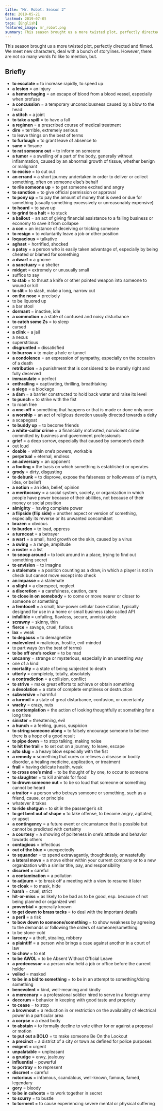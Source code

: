 ```yaml
---
title: "Mr. Robot: Season 2"
date: 2018-05-21
lastmod: 2019-07-05
tags: [English]
featured_image: mr_robot.png
summary: This season brought us a more twisted plot, perfectly directed and filmed. We meet new characters, deal with a bunch of storylines.
---
```


This season brought us a more twisted plot, perfectly directed and filmed. We meet new characters, deal with a bunch of storylines. However, there are not so many words I’d like to mention, but.

## Briefly

- **to escalate** = to increase rapidly, to speed up
- **a lesion** = an injury
- **a hemorrhaging** = an escape of blood from a blood vessel, especially when profuse
- **a concussion** = a temporary unconsciousness caused by a blow to the head
- **a stitch** = a joint
- **to take a spill** = to have a fall
- **a regimen** = a prescribed course of medical treatment
- **dire** = terrible, extremely serious
- to leave things on the best of terms
- **to furlough** = to grant leave of absence to
- **sane** = !insane
- **to rat someone out** = to inform on someone
- **a tumor** = a swelling of a part of the body, generally without inflammation, caused by an abnormal growth of tissue, whether benign or malignant
- **to excise** = to cut out
- **an errand** = a short journey undertaken in order to deliver or collect something, often on someone else’s behalf
- **to rile someone up** = to get someone excited and angry
- **to sanction** = to give official permission or approval
- **to pony up** = to pay the amount of money that is owed or due for something (usually something excessively or unreasonably expensive)
- **to hoard** = to save up
- **to grind to a halt** = to stuck
- **a bailout** = an act of giving financial assistance to a failing business or economy to save it from collapse
- **a con** = an instance of deceiving or tricking someone
- **to resign** = to voluntarily leave a job or other position
- **loquacious** = talkative
- **aghast** = horrified, shocked
- **a patsy** = a person who is easily taken advantage of, especially by being cheated or blamed for something
- **a dwarf** = a gnome
- **a sanctuary** = a shelter
- **midget** = extremely or unusually small
- suffice to say
- **to stab** = to thrust a knife or other pointed weapon into someone to wound or kill
- **to slit** = to slash, make a long, narrow cut
- **on the nose** = precisely
- to be liquored up
- a bar stool
- **dormant** = inactive, idle
- **a commotion** = a state of confused and noisy disturbance
- **to catch some Zs** = to sleep
- cursed
- **a clink** = a jail
- a nexus
- superstitious
- **disgruntled** = dissatisfied
- **to burrow** = to make a hole or tunnel
- **a condolence** = an expression of sympathy, especially on the occasion of a death
- **retribution** = a punishment that is considered to be morally right and fully deserved
- **immaculate** = perfect
- **enthralling** = captivating, thrilling, breathtaking
- **a siege** = a blockage
- **a dam** = a barrier constructed to hold back water and raise its level
- **to punch** = to strike with the fist
- to roam free
- **a one-off** = something that happens or that is made or done only once
- **a worship** = an act of religious devotion usually directed towards a deity
- a scapegoat
- **to buddy up** = to become friends
- **a white-collar crime** = a financially motivated, nonviolent crime committed by business and government professionals
- **grief** = a deep sorrow, especially that caused by someone’s death
- out loud
- **doable** = within one’s powers, workable
- **perpetual** = eternal, endless
- **an adversary** = an opponent
- **a footing** = the basis on which something is established or operates
- **grody** = dirty, disgusting
- **to debunk** = to disprove, expose the falseness or hollowness of (a myth, idea, or belief)
- **a notion** = an idea, belief, opinion
- **a meritocracy** = a social system, society, or organization in which people have power because of their abilities, not because of their money or social position
- **almighty** = having complete power
- **a flipside (flip side)** = another aspect or version of something, especially its reverse or its unwanted concomitant
- **brazen** = obvious
- **to burden** = to load, oppress
- **a turncoat** = a betrayer
- **a wart** = a small, hard growth on the skin, caused by a virus
- **a swing** = a range, amplitude
- **a roster** = a list
- **to snoop around** = to look around in a place, trying to find out something secret
- **to envision** = to imagine
- **a stalemate** = a position counting as a draw, in which a player is not in check but cannot move except into check
- **an impasse** = a stalemate
- **a slight** = a disrespect, neglect
- **a discretion** = a carefulness, caution, care
- **to close in on somebody** = to come or move nearer or closer to someone or something
- **a femtocell** = a small, low-power cellular base station, typically designed for use in a home or small business (also called AP)
- **infallible** = unfailing, flawless, secure, unmistakable
- **scrawny** = skinny, thin
- **fierce** = savage, cruel, furious
- **lax** = weak
- **to degauss** = to demagnetize
- **malevolent** = malicious, hostile, evil-minded
- to part ways (on the best of terms)
- **to be off one’s rocker** = to be mad
- **uncanny** = strange or mysterious, especially in an unsettling way
- one of a kind
- **mortality** = a state of being subjected to death
- **utterly** = completely, totally, absolutely
- **a contradiction** = a collision, conflict
- **to strive** = make great efforts to achieve or obtain something
- **a desolation** = a state of complete emptiness or destruction
- **subversive** = harmful
- **a turmoil** = a state of great disturbance, confusion, or uncertainty
- **wacky** = crazy, nuts
- **a contemplation** = the action of looking thoughtfully at something for a long time
- **sinister** = threatening, evil
- **a hunch** = a feeling, guess, suspicion
- **to string someone along** = to falsely encourage someone to believe there is a hope of a good result
- **to pipe down** = to stop talking, making noise
- **to hit the trail** = to set out on a journey, to leave, escape
- **a/to slug** = a heavy blow especially with the fist
- **a remedy** = something that cures or relieves a disease or bodily disorder, a healing medicine, application, or treatment
- **frail** = having delicate health, weak
- **to cross one’s mind** = to be thought of by one, to occur to someone
- **to slaughter** = to kill animals for food
- **to drown someone out** = to be so loud that someone or something cannot be heard
- **a traitor** = a person who betrays someone or something, such as a friend, cause, or principle
- whatever it takes
- **to ride shotgun** = to sit in the passenger’s sit
- **to get bent out of shape** = to take offense, to become angry, agitated, or upset
- **a contingency** = a future event or circumstance that is possible but cannot be predicted with certainty
- **a courtesy** = a showing of politeness in one’s attitude and behavior towards others
- **contagious** = infectious
- **out of the blue** = unexpectedly
- **to squander** = to spend extravagantly, thoughtlessly, or wastefully
- **a lateral move** = a move either within your current company or to a new organization with a similar title, pay, and responsibility
- **discreet** = careful
- **a contamination** = a pollution
- **to adjourn** = to break off a meeting with a view to resume it later
- **to cloak** = to mask, hide
- **harsh** = cruel, strict
- **hit-or-miss** = as likely to be bad as to be good, esp. because of not being planned or organized well
- **proverbial** = generally known
- **to get down to brass tacks** = to deal with the important details
- **a peril** = a risk
- **to bow down to someone/something** = to show weakness by agreeing to the demands or following the orders of someone/something
- to be stone-cold
- **larceny** = a theft, stealing, robbery
- **a plaintiff** = a person who brings a case against another in a court of law
- **to chow** = to eat
- **to be AWOL** = to be Absent Without Official Leave
- **a predecessor** = a person who held a job or office before the current holder
- **veiled** = masked
- **to be in a bid to something** = to be in an attempt to something/doing something
- **benevolent** = kind, well-meaning and kindly
- **a mercenary** = a professional soldier hired to serve in a foreign army
- **decorum** = behavior in keeping with good taste and propriety
- **to cease** = to stop
- **a brownout** = a reduction in or restriction on the availability of electrical power in a particular area
- **a corpse** = a dead body
- **to abstain** = to formally decline to vote either for or against a proposal or motion
- **to put out a BOLO** = to make someone Be On the Lookout
- **a precinct** = a district of a city or town as defined for police purposes
- **exigent** = urgent
- **unpalatable** = unpleasant
- **a grudge** = envy, jealousy
- **influential** = powerful
- **to portray** = to represent
- **discreet** = careful
- **notorious** = infamous, scandalous, well-known, famous, famed, legendary
- **gory** = bloody
- **to be in cahoots** = to work together in secret
- **to scurry** = to bustle
- **to torment** = to cause experiencing severe mental or physical suffering